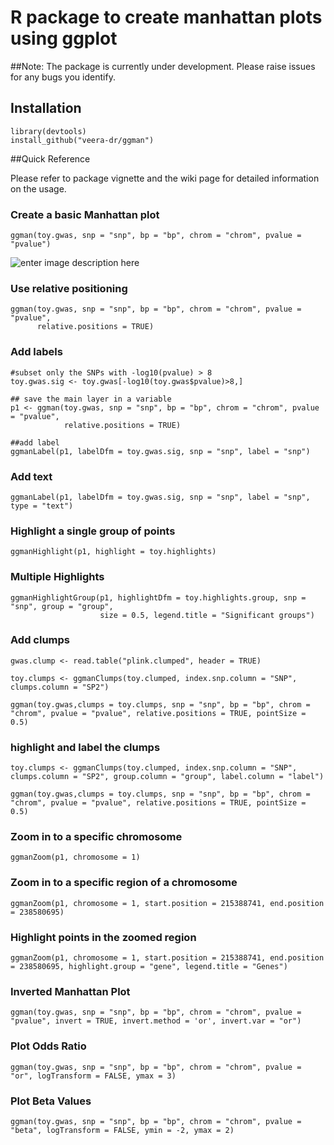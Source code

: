 


# R package to create manhattan plots using ggplot 

##Note: 
The package is currently under development.  Please raise issues for any bugs you identify.

## Installation

```
library(devtools)
install_github("veera-dr/ggman")
```

##Quick Reference 

Please refer to package vignette and the wiki page for detailed information on the usage. 

### Create a basic Manhattan plot 

```
ggman(toy.gwas, snp = "snp", bp = "bp", chrom = "chrom", pvalue = "pvalue")
```

![enter image description here](https://github.com/veera-dr/storage_ggman/blob/master/plots/p1.png)


### Use relative positioning 

```
ggman(toy.gwas, snp = "snp", bp = "bp", chrom = "chrom", pvalue = "pvalue", 
      relative.positions = TRUE)
```

### Add labels 

```
#subset only the SNPs with -log10(pvalue) > 8
toy.gwas.sig <- toy.gwas[-log10(toy.gwas$pvalue)>8,]

## save the main layer in a variable
p1 <- ggman(toy.gwas, snp = "snp", bp = "bp", chrom = "chrom", pvalue = "pvalue", 
            relative.positions = TRUE)

##add label
ggmanLabel(p1, labelDfm = toy.gwas.sig, snp = "snp", label = "snp")
```


### Add text

```
ggmanLabel(p1, labelDfm = toy.gwas.sig, snp = "snp", label = "snp", type = "text")
```




### Highlight a single group of points

```
ggmanHighlight(p1, highlight = toy.highlights)
```

### Multiple Highlights

```
ggmanHighlightGroup(p1, highlightDfm = toy.highlights.group, snp = "snp", group = "group", 
                    size = 0.5, legend.title = "Significant groups")
```

### Add clumps

```
gwas.clump <- read.table("plink.clumped", header = TRUE)

toy.clumps <- ggmanClumps(toy.clumped, index.snp.column = "SNP", clumps.column = "SP2") 

ggman(toy.gwas,clumps = toy.clumps, snp = "snp", bp = "bp", chrom = "chrom", pvalue = "pvalue", relative.positions = TRUE, pointSize = 0.5)
```


### highlight and label the clumps

```
toy.clumps <- ggmanClumps(toy.clumped, index.snp.column = "SNP", clumps.column = "SP2", group.column = "group", label.column = "label") 

ggman(toy.gwas,clumps = toy.clumps, snp = "snp", bp = "bp", chrom = "chrom", pvalue = "pvalue", relative.positions = TRUE, pointSize = 0.5)
```

### Zoom in to a specific chromosome
```
ggmanZoom(p1, chromosome = 1)
```



### Zoom in to a specific region of a chromosome
```
ggmanZoom(p1, chromosome = 1, start.position = 215388741, end.position = 238580695)
```

### Highlight points in the zoomed region

```
ggmanZoom(p1, chromosome = 1, start.position = 215388741, end.position = 238580695, highlight.group = "gene", legend.title = "Genes")
```

### Inverted Manhattan Plot

```
ggman(toy.gwas, snp = "snp", bp = "bp", chrom = "chrom", pvalue = "pvalue", invert = TRUE, invert.method = 'or', invert.var = "or")
```

### Plot Odds Ratio
```
ggman(toy.gwas, snp = "snp", bp = "bp", chrom = "chrom", pvalue = "or", logTransform = FALSE, ymax = 3)
```

### Plot Beta Values

```
ggman(toy.gwas, snp = "snp", bp = "bp", chrom = "chrom", pvalue = "beta", logTransform = FALSE, ymin = -2, ymax = 2)
```